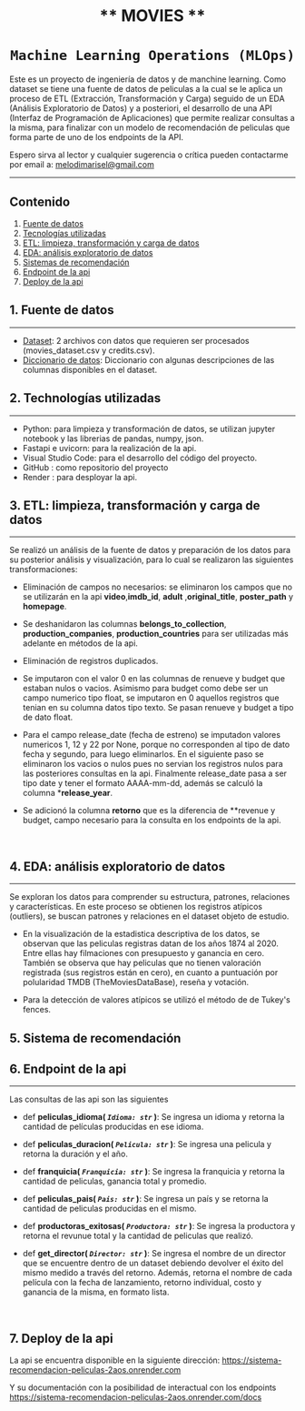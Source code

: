 # <h1 align=center> ** MOVIES ** </h1>

# <h1 align=center>**`Machine Learning Operations (MLOps)`**</h1>

Este es un proyecto de ingeniería de datos y de manchine learning. Como dataset se tiene una fuente de datos de peliculas a la cual se le aplica un proceso de ETL (Extracción, Transformación y Carga) seguido de un EDA (Análisis Exploratorio de Datos) y a posteriori, el desarrollo de una API (Interfaz de Programación de Aplicaciones) que permite realizar consultas a la misma, para finalizar con un modelo de recomendación de peliculas que forma parte de uno de los endpoints de la API.

Espero sirva al lector y cualquier sugerencia o crítica pueden contactarme por email a: melodimarisel@gmail.com

<hr>  

## Contenido
1. [Fuente de datos](#fuente-datos)
2. [Tecnologías utilizadas](#tecnologias)
3. [ETL: limpieza, transformación y carga de datos ](#etl)
4. [EDA: análisis exploratorio de datos ](#eda)
5. [Sistemas de recomendación ](#ml)
6. [Endpoint de la api ](#api)
7. [Deploy de la api ](#conclusion)

## 1. Fuente de datos
***
+ [Dataset](/dataset): 2 archivos con datos que requieren ser procesados (movies_dataset.csv y credits.csv). 
+ [Diccionario de datos](https://docs.google.com/spreadsheets/d/1QkHH5er-74Bpk122tJxy_0D49pJMIwKLurByOfmxzho/edit#gid=0): Diccionario con algunas descripciones de las columnas disponibles en el dataset.

## 2. Technologías utilizadas
***
+ Python: para limpieza y transformación de datos, se utilizan jupyter notebook y las librerias de pandas, numpy, json. 
+ Fastapi e uvicorn: para la realización de la api. 
+ Visual Studio Code: para el desarrollo del código del proyecto. 
+ GitHub : como repositorio del proyecto
+ Render : para desployar la api.


## 3. ETL: limpieza, transformación y carga de datos
***
Se realizó un análisis de la fuente de datos y preparación de los datos para su posterior análisis y visualización, para lo cual se realizaron las siguientes transformaciones:

+ Eliminación de campos no necesarios: se eliminaron los campos que no se utilizarán en la api **video**,**imdb_id**, **adult** ,**original_title**, **poster_path** y **homepage**. 

+ Se deshanidaron las columnas **belongs_to_collection**, **production_companies**, **production_countries** para ser utilizadas más adelante en métodos de la api.

+ Eliminación de registros duplicados. 

+ Se imputaron con el valor 0 en las columnas de renueve y budget que estaban nulos o vacios. Asimismo para budget como debe ser un campo numerico tipo float, se imputaron en 0 aquellos registros que tenian en su columna datos tipo texto. Se pasan renueve y budget a tipo de dato float.

+ Para el campo release_date (fecha de estreno) se imputadon valores numericos 1, 12 y 22 por None, porque no corresponden al tipo de dato fecha y segundo, para luego eliminarlos. En el siguiente paso se eliminaron los vacios o nulos pues no servian los registros nulos para las posteriores consultas en la api. Finalmente release_date pasa a ser tipo date y tener el formato AAAA-mm-dd, además se calculó la columna ***release_year**.

+ Se adicionó la columna **retorno** que es la diferencia de **revenue y budget, campo necesario para la consulta en los endpoints de la api.

<br/>


## 4. EDA: análisis exploratorio de datos
***
Se exploran los datos para comprender su estructura, patrones, relaciones y características. 
En este proceso se obtienen los registros atípicos (outliers), se buscan patrones y relaciones en el dataset objeto de estudio.

+ En la visualización de la estadistica descriptiva de los datos, se observan que las peliculas registras datan de los años 1874 al 2020. Entre ellas hay filmaciones con presupuesto y ganancia en cero. También se observa que hay peliculas que no tienen valoración registrada (sus registros están en cero), en cuanto a puntuación por polularidad TMDB (TheMoviesDataBase), reseña y votación.

+ Para la detección de valores atípicos se utilizó el método de de Tukey's fences.


## 5. Sistema de recomendación

## 6. Endpoint de la api
***
Las consultas de las api son las siguientes
  
+ def **peliculas_idioma( *`Idioma: str`* )**:
    Se ingresa un idioma y retorna la cantidad de películas producidas en ese idioma.

+ def **peliculas_duracion( *`Pelicula: str`* )**:
    Se ingresa una pelicula y retorna la duración y el año.
   
+ def **franquicia( *`Franquicia: str`* )**:
    Se ingresa la franquicia y retorna la cantidad de peliculas, ganancia total y promedio.

+ def **peliculas_pais( *`Pais: str`* )**:
    Se ingresa un país y se retorna la cantidad de peliculas producidas en el mismo.

+ def **productoras_exitosas( *`Productora: str`* )**:
    Se ingresa la productora y retorna el revunue total y la cantidad de peliculas que realizó.

+ def **get_director( *`Director: str`* )**:
    Se ingresa el nombre de un director que se encuentre dentro de un dataset debiendo devolver el éxito del mismo medido a través del retorno. 
    Además, retorna el nombre de cada película con la fecha de lanzamiento, retorno individual, costo y ganancia de la misma, en formato lista.

<br/>

## 7. Deploy de la api
La api se encuentra disponible en la siguiente dirección:
https://sistema-recomendacion-peliculas-2aos.onrender.com

Y su documentación con la posibilidad de interactual con los endpoints
https://sistema-recomendacion-peliculas-2aos.onrender.com/docs